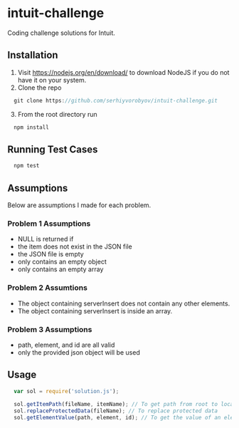 # intuit-challenge
Coding challenge solutions for Intuit.

## Installation
1. Visit https://nodejs.org/en/download/ to download NodeJS if you do not have it on your system.
2. Clone the repo
``` javascript
  git clone https://github.com/serhiyvorobyov/intuit-challenge.git
 ```
3. From the root directory run 
``` javascript
  npm install
```
## Running Test Cases
``` javascript
  npm test
```
## Assumptions
Below are assumptions I made for each problem.

### Problem 1 Assumptions
* NULL is returned if 
 * the item does not exist in the JSON file
 * the JSON file is empty
 * only contains an empty object
 * only contains an empty array

### Problem 2 Assumtions
* The object containing serverInsert does not contain any other elements.
* The object containing serverInsert is inside an array.

### Problem 3 Assumptions
* path, element, and id are all valid
* only the provided json object will be used 

## Usage
``` javascript
  var sol = require('solution.js');
  
  sol.getItemPath(fileName, itemName); // To get path from root to location of itemName
  sol.replaceProtectedData(fileName); // To replace protected data
  sol.getElementValue(path, element, id); // To get the value of an element at a specific path location
